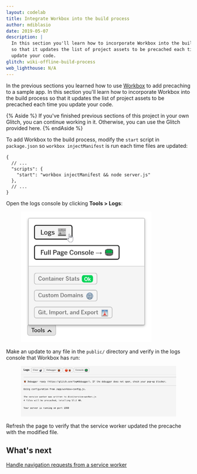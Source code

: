 ```yaml
---
layout: codelab
title: Integrate Workbox into the build process
author: mdiblasio
date: 2019-05-07
description: |
  In this section you'll learn how to incorporate Workbox into the build process
  so that it updates the list of project assets to be precached each time you
  update your code.
glitch: wiki-offline-build-process
web_lighthouse: N/A
---
```


In the previous sections you learned how to use
[Workbox](https://developers.google.com/web/tools/workbox/) to add precaching to
a sample app. In this section you'll learn how to incorporate Workbox into the
build process so that it updates the list of project assets to be precached each
time you update your code.

{% Aside %}
If you've finished previous sections of this project in your own Glitch, you
can continue working in it. Otherwise, you can use the Glitch provided here.
{% endAside %}

To add Workbox to the build process, modify the `start` script in `package.json` so `workbox
injectManifest` is run each time files are updated:

```js/3
{
  // ...
  "scripts": {
    "start": "workbox injectManifest && node server.js"
  },
  // ...
}
```

Open the logs console by clicking __Tools > Logs__:

<figure class="w-figure w-figure--center">
  <img class="w-screenshot" src="./glitch-logs-btn.png"
  style="max-width: 356px;" alt="A screenshot of the Glitch tools menu.">
</figure>

Make an update to any file in the `public/` directory and verify in the logs
console that Workbox has run:

<figure class="w-figure w-figure--center">
  <img class="w-screenshot" src="./glitch-console.png" alt="A screenshot of the
  Glitch console showing that Workbox has run.">
</figure>

Refresh the page to verify that the service worker updated the precache with the
 modified file.

## What's next
[Handle navigation requests from a service worker](../codelab-reliability-handle-nav-requests/)
